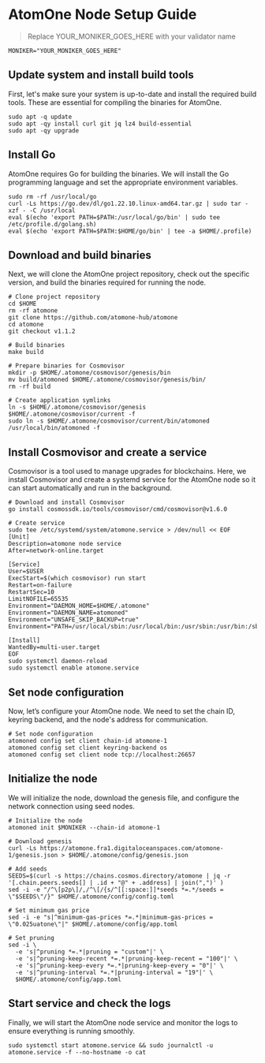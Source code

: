 # AtomOne Node Setup Guide
> Replace YOUR_MONIKER_GOES_HERE with your validator name

```
MONIKER="YOUR_MONIKER_GOES_HERE"
```

## Update system and install build tools
First, let's make sure your system is up-to-date and install the required build tools. These are essential for compiling the binaries for AtomOne.

```
sudo apt -q update
sudo apt -qy install curl git jq lz4 build-essential
sudo apt -qy upgrade
```
## Install Go
AtomOne requires Go for building the binaries. We will install the Go programming language and set the appropriate environment variables.
```
sudo rm -rf /usr/local/go
curl -Ls https://go.dev/dl/go1.22.10.linux-amd64.tar.gz | sudo tar -xzf - -C /usr/local
eval $(echo 'export PATH=$PATH:/usr/local/go/bin' | sudo tee /etc/profile.d/golang.sh)
eval $(echo 'export PATH=$PATH:$HOME/go/bin' | tee -a $HOME/.profile)
```
## Download and build binaries
Next, we will clone the AtomOne project repository, check out the specific version, and build the binaries required for running the node.
```
# Clone project repository
cd $HOME
rm -rf atomone
git clone https://github.com/atomone-hub/atomone
cd atomone
git checkout v1.1.2

# Build binaries
make build

# Prepare binaries for Cosmovisor
mkdir -p $HOME/.atomone/cosmovisor/genesis/bin
mv build/atomoned $HOME/.atomone/cosmovisor/genesis/bin/
rm -rf build

# Create application symlinks
ln -s $HOME/.atomone/cosmovisor/genesis $HOME/.atomone/cosmovisor/current -f
sudo ln -s $HOME/.atomone/cosmovisor/current/bin/atomoned /usr/local/bin/atomoned -f
```
## Install Cosmovisor and create a service
Cosmovisor is a tool used to manage upgrades for blockchains. Here, we install Cosmovisor and create a systemd service for the AtomOne node so it can start automatically and run in the background.
```
# Download and install Cosmovisor
go install cosmossdk.io/tools/cosmovisor/cmd/cosmovisor@v1.6.0

# Create service
sudo tee /etc/systemd/system/atomone.service > /dev/null << EOF
[Unit]
Description=atomone node service
After=network-online.target

[Service]
User=$USER
ExecStart=$(which cosmovisor) run start
Restart=on-failure
RestartSec=10
LimitNOFILE=65535
Environment="DAEMON_HOME=$HOME/.atomone"
Environment="DAEMON_NAME=atomoned"
Environment="UNSAFE_SKIP_BACKUP=true"
Environment="PATH=/usr/local/sbin:/usr/local/bin:/usr/sbin:/usr/bin:/sbin:/bin:/usr/games:/usr/local/games:/snap/bin:$HOME/.atomone/cosmovisor/current/bin"

[Install]
WantedBy=multi-user.target
EOF
sudo systemctl daemon-reload
sudo systemctl enable atomone.service
```
## Set node configuration
Now, let’s configure your AtomOne node. We need to set the chain ID, keyring backend, and the node's address for communication.
```
# Set node configuration
atomoned config set client chain-id atomone-1
atomoned config set client keyring-backend os
atomoned config set client node tcp://localhost:26657
```

## Initialize the node
We will initialize the node, download the genesis file, and configure the network connection using seed nodes.
```
# Initialize the node
atomoned init $MONIKER --chain-id atomone-1

# Download genesis
curl -Ls https://atomone.fra1.digitaloceanspaces.com/atomone-1/genesis.json > $HOME/.atomone/config/genesis.json

# Add seeds
SEEDS=$(curl -s https://chains.cosmos.directory/atomone | jq -r '[.chain.peers.seeds[] | .id + "@" + .address] | join(",")' )
sed -i -e "/^\[p2p\]/,/^\[/{s/^[[:space:]]*seeds *=.*/seeds = \"$SEEDS\"/}" $HOME/.atomone/config/config.toml

# Set minimum gas price
sed -i -e "s|^minimum-gas-prices *=.*|minimum-gas-prices = \"0.025uatone\"|" $HOME/.atomone/config/app.toml

# Set pruning
sed -i \
  -e 's|^pruning *=.*|pruning = "custom"|' \
  -e 's|^pruning-keep-recent *=.*|pruning-keep-recent = "100"|' \
  -e 's|^pruning-keep-every *=.*|pruning-keep-every = "0"|' \
  -e 's|^pruning-interval *=.*|pruning-interval = "19"|' \
  $HOME/.atomone/config/app.toml
```
## Start service and check the logs
Finally, we will start the AtomOne node service and monitor the logs to ensure everything is running smoothly.
```
sudo systemctl start atomone.service && sudo journalctl -u atomone.service -f --no-hostname -o cat
```
